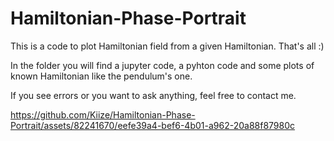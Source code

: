 # Hamiltonian-Phase-Portrait

This is a code to plot Hamiltonian field from a given Hamiltonian.
That's all :)

In the folder you will find a jupyter code, a pyhton code and some plots of known Hamiltonian like the pendulum's one.

If you see errors or you want to ask anything, feel free to contact me.



https://github.com/Kiize/Hamiltonian-Phase-Portrait/assets/82241670/eefe39a4-bef6-4b01-a962-20a88f87980c

